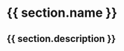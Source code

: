 <div v-for="(section, index) in section">
  <h1>{{ section.name }}</h1>
  <h2>{{ section.description }}</h2>
 
  <div v-for="person in section.people">
    <Person :name="person" />
  </div>
</div>

<script>
import content from '../../.vuepress/assets/data/about/people.yml'

export default {
  name: 'AboutPeople',
  data () {
    return {
      section: content.section,
      timeline: content.timeline
    }
  }
}
</script>
